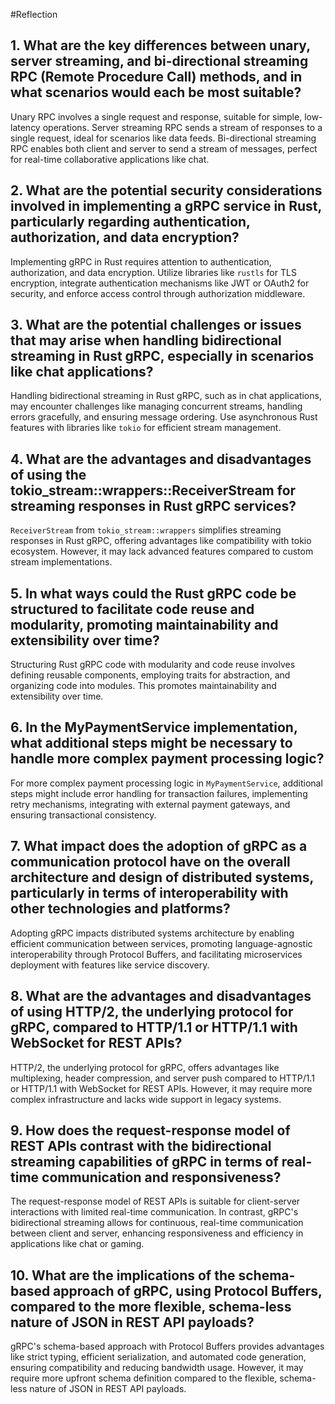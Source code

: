 #Reflection

## 1. What are the key differences between unary, server streaming, and bi-directional streaming RPC (Remote Procedure Call) methods, and in what scenarios would each be most suitable?

Unary RPC involves a single request and response, suitable for simple, low-latency operations. Server streaming RPC sends a stream of responses to a single request, ideal for scenarios like data feeds. Bi-directional streaming RPC enables both client and server to send a stream of messages, perfect for real-time collaborative applications like chat.

## 2. What are the potential security considerations involved in implementing a gRPC service in Rust, particularly regarding authentication, authorization, and data encryption?

Implementing gRPC in Rust requires attention to authentication, authorization, and data encryption. Utilize libraries like `rustls` for TLS encryption, integrate authentication mechanisms like JWT or OAuth2 for security, and enforce access control through authorization middleware.  

## 3. What are the potential challenges or issues that may arise when handling bidirectional streaming in Rust gRPC, especially in scenarios like chat applications?

Handling bidirectional streaming in Rust gRPC, such as in chat applications, may encounter challenges like managing concurrent streams, handling errors gracefully, and ensuring message ordering. Use asynchronous Rust features with libraries like `tokio` for efficient stream management.

## 4. What are the advantages and disadvantages of using the tokio_stream::wrappers::ReceiverStream for streaming responses in Rust gRPC services?

`ReceiverStream` from `tokio_stream::wrappers` simplifies streaming responses in Rust gRPC, offering advantages like compatibility with tokio ecosystem. However, it may lack advanced features compared to custom stream implementations.

## 5. In what ways could the Rust gRPC code be structured to facilitate code reuse and modularity, promoting maintainability and extensibility over time?

Structuring Rust gRPC code with modularity and code reuse involves defining reusable components, employing traits for abstraction, and organizing code into modules. This promotes maintainability and extensibility over time.

## 6. In the MyPaymentService implementation, what additional steps might be necessary to handle more complex payment processing logic?

For more complex payment processing logic in `MyPaymentService`, additional steps might include error handling for transaction failures, implementing retry mechanisms, integrating with external payment gateways, and ensuring transactional consistency. 

## 7. What impact does the adoption of gRPC as a communication protocol have on the overall architecture and design of distributed systems, particularly in terms of interoperability with other technologies and platforms?

Adopting gRPC impacts distributed systems architecture by enabling efficient communication between services, promoting language-agnostic interoperability through Protocol Buffers, and facilitating microservices deployment with features like service discovery.

## 8. What are the advantages and disadvantages of using HTTP/2, the underlying protocol for gRPC, compared to HTTP/1.1 or HTTP/1.1 with WebSocket for REST APIs?

HTTP/2, the underlying protocol for gRPC, offers advantages like multiplexing, header compression, and server push compared to HTTP/1.1 or HTTP/1.1 with WebSocket for REST APIs. However, it may require more complex infrastructure and lacks wide support in legacy systems.

## 9. How does the request-response model of REST APIs contrast with the bidirectional streaming capabilities of gRPC in terms of real-time communication and responsiveness?

The request-response model of REST APIs is suitable for client-server interactions with limited real-time communication. In contrast, gRPC's bidirectional streaming allows for continuous, real-time communication between client and server, enhancing responsiveness and efficiency in applications like chat or gaming.

## 10. What are the implications of the schema-based approach of gRPC, using Protocol Buffers, compared to the more flexible, schema-less nature of JSON in REST API payloads?

gRPC's schema-based approach with Protocol Buffers provides advantages like strict typing, efficient serialization, and automated code generation, ensuring compatibility and reducing bandwidth usage. However, it may require more upfront schema definition compared to the flexible, schema-less nature of JSON in REST API payloads.
